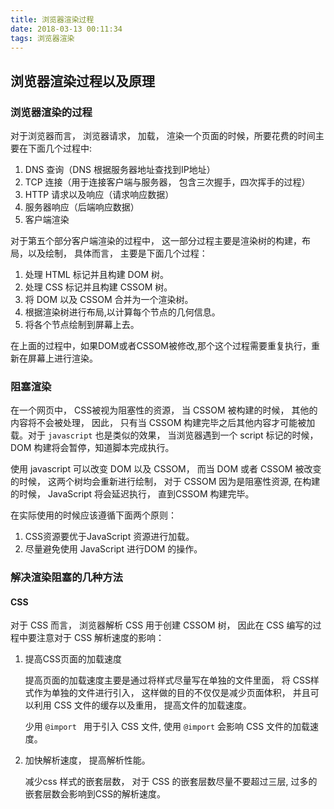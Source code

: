 ```yaml
---
title: 浏览器渲染过程
date: 2018-03-13 00:11:34
tags: 浏览器渲染
---
```


## 浏览器渲染过程以及原理

### 浏览器渲染的过程

对于浏览器而言， 浏览器请求， 加载， 渲染一个页面的时候，所要花费的时间主要在下面几个过程中:

1. DNS 查询（DNS 根据服务器地址查找到IP地址）
2. TCP 连接（用于连接客户端与服务器， 包含三次握手，四次挥手的过程）
3. HTTP 请求以及响应（请求响应数据）
4. 服务器响应（后端响应数据）
5. 客户端渲染  

对于第五个部分客户端渲染的过程中， 这一部分过程主要是渲染树的构建，布局，以及绘制， 具体而言， 主要是下面几个过程：

1.  处理 HTML 标记并且构建 DOM 树。
2.  处理 CSS 标记并且构建 CSSOM 树。
3.  将 DOM 以及 CSSOM 合并为一个渲染树。
4.  根据渲染树进行布局,以计算每个节点的几何信息。
5.  将各个节点绘制到屏幕上去。

在上面的过程中，如果DOM或者CSSOM被修改,那个这个过程需要重复执行，重新在屏幕上进行渲染。

### 阻塞渲染

在一个网页中， CSS被视为阻塞性的资源， 当 CSSOM 被构建的时候， 其他的内容将不会被处理， 因此， 只有当 CSSOM 构建完毕之后其他内容才可能被加载。对于 `javascript` 也是类似的效果， 当浏览器遇到一个 script 标记的时候，DOM 构建将会暂停，知道脚本完成执行。

使用 javascript 可以改变 DOM 以及 CSSOM， 而当 DOM 或者 CSSOM 被改变的时候， 这两个树均会重新进行绘制， 对于 CSSOM 因为是阻塞性资源, 在构建的时候， JavaScript 将会延迟执行， 直到CSSOM 构建完毕。

在实际使用的时候应该遵循下面两个原则：

1. CSS资源要优于JavaScript 资源进行加载。
2. 尽量避免使用 JavaScript 进行DOM 的操作。

### 解决渲染阻塞的几种方法

#### CSS

对于 CSS 而言， 浏览器解析 CSS 用于创建  CSSOM 树， 因此在 CSS 编写的过程中要注意对于 CSS 解析速度的影响：

1. 提高CSS页面的加载速度

   提高页面的加载速度主要是通过将样式尽量写在单独的文件里面， 将 CSS样式作为单独的文件进行引入， 这样做的目的不仅仅是减少页面体积， 并且可以利用 CSS 文件的缓存以及重用， 提高文件的加载速度。

   少用 `@import ` 用于引入 CSS 文件, 使用 `@import` 会影响 CSS 文件的加载速度。

2. 加快解析速度， 提高解析性能。

   减少css 样式的嵌套层数， 对于 CSS 的嵌套层数尽量不要超过三层, 过多的嵌套层数会影响到CSS的解析速度。